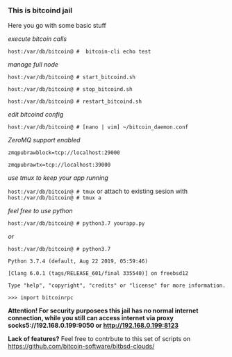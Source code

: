 ### This is bitcoind jail
Here you go with some basic stuff

_execute bitcoin calls_

`host:/var/db/bitcoin@ #  bitcoin-cli echo test`

_manage full node_

`host:/var/db/bitcoin@ # start_bitcoind.sh`

`host:/var/db/bitcoin@ # stop_bitcoind.sh`

`host:/var/db/bitcoin@ # restart_bitcoind.sh`

_edit bitcoind config_

`host:/var/db/bitcoin@ # [nano | vim] ~/bitcoin_daemon.conf`

_ZeroMQ support enabled_

`zmqpubrawblock=tcp://localhost:29000`

`zmqpubrawtx=tcp://localhost:39000`


_use tmux to keep your app running_

`host:/var/db/bitcoin@ # tmux` or attach to existing sesion with `host:/var/db/bitcoin@ # tmux a`

_feel free to use python_

`host:/var/db/bitcoin@ # python3.7 yourapp.py`

_or_

`host:/var/db/bitcoin@ # python3.7 `

`Python 3.7.4 (default, Aug 22 2019, 05:59:46)`
 
`[Clang 6.0.1 (tags/RELEASE_601/final 335540)] on freebsd12`

`Type "help", "copyright", "credits" or "license" for more information.`

`>>> import bitcoinrpc`

**Attention! For security purposees this jail has no normal internet connection, while you still can access internet via proxy socks5://192.168.0.199:9050 or http://192.168.0.199:8123**

**Lack of features?** Feel free to contrbute to this set of scripts on https://github.com/bitcoin-software/bitbsd-clouds/
